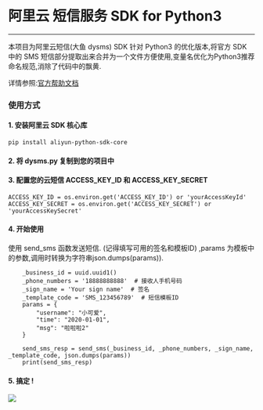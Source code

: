 阿里云 短信服务 SDK for Python3 
==

---

  本项目为阿里云短信(大鱼 dysms) SDK 针对 Python3 的优化版本,将官方 SDK 中的 SMS 短信部分提取出来合并为一个文件方便使用,变量名优化为Python3推荐命名规范,消除了代码中的飘黄.

详情参照:[官方帮助文档](https://help.aliyun.com/product/44282.html?spm=5176.12212976.0.0.25dc1cbe8wpUWh)



### 使用方式

#### 1. 安装阿里云 SDK 核心库

```
pip install aliyun-python-sdk-core
```

#### 2. 将 dysms.py 复制到您的项目中

#### 3. 配置您的云短信 ACCESS_KEY_ID 和 ACCESS_KEY_SECRET

```
ACCESS_KEY_ID = os.environ.get('ACCESS_KEY_ID') or 'yourAccessKeyId'
ACCESS_KEY_SECRET = os.environ.get('ACCESS_KEY_SECRET') or 'yourAccessKeySecret'
```

#### 4. 开始使用

使用  send_sms 函数发送短信. (记得填写可用的签名和模板ID) ,params 为模板中的参数,调用时转换为字符串json.dumps(params)).

```
    _business_id = uuid.uuid1()
    _phone_numbers = '18888888888'  # 接收人手机号码
    _sign_name = 'Your sign name'  # 签名
    _template_code = 'SMS_123456789'  # 短信模板ID
    params = {
        "username": "小可爱",
        "time": "2020-01-01",
        "msg": "啦啦啦2"
    }

    send_sms_resp = send_sms(_business_id, _phone_numbers, _sign_name, _template_code, json.dumps(params))
    print(send_sms_resp)
```

#### 5. 搞定 !

![](https://tva1.sinaimg.cn/large/006tNbRwly1gamz20gbtvj30ku11279e.jpg)
